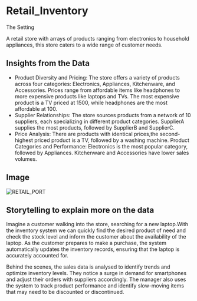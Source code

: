 # Retail_Inventory
The Setting

A retail store with arrays of products ranging from electronics to household appliances, this store caters to a wide range of customer needs. 

## Insights from the Data

- Product Diversity and Pricing:
The store offers a variety of products across four categories: Electronics, Appliances, Kitchenware, and Accessories.
Prices range from affordable items like headphones to more expensive products like laptops and TVs.
The most expensive product is a TV priced at 1500, while headphones are the most affordable at 100.
- Supplier Relationships:
The store sources products from a network of 10 suppliers, each specializing in different product categories.
SupplierA supplies the most products, followed by SupplierB and SupplierC.
- Price Analysis:
There are products with identical prices,the second-highest priced product is a TV, followed by a washing machine.
Product Categories and Performance:
Electronics is the most popular category, followed by Appliances.
Kitchenware and Accessories have lower sales volumes.
## Image

![RETAIL_PORT](https://github.com/user-attachments/assets/65120631-2be0-4c96-a7d8-b424ff6cbd0d)

## Storytelling to explain more on the data
Imagine a customer walking into the store, searching for a new laptop.With the inventory system we can quickly find the desired product of need and check the stock level and inform the customer about the availability of the laptop. As the customer prepares to make a purchase, the system automatically updates the inventory records, ensuring that the laptop is accurately accounted for.

Behind the scenes, the sales data is analysed to identify trends and optimize inventory levels. They notice a surge in demand for smartphones and adjust their orders with suppliers accordingly. The manager also uses the system to track product performance and identify slow-moving items that may need to be discounted or discontinued.


